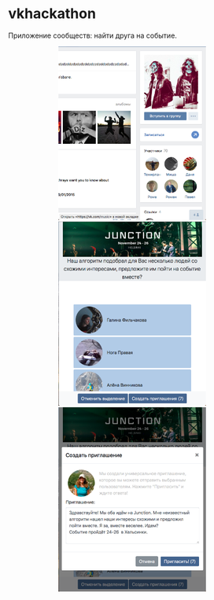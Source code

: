 # vkhackathon

Приложение сообществ: найти друга на событие.

<p align='center'>
<img src="https://github.com/La1c/vkhackathon/raw/master/screens/Снимок%20экрана%202017-10-22%20в%209.55.42.png" width="300">
<img src="https://github.com/La1c/vkhackathon/raw/master/screens/Снимок%20экрана%202017-10-22%20в%209.54.53.png" width="300">
 <img src="https://github.com/La1c/vkhackathon/raw/master/screens/Снимок%20экрана%202017-10-22%20в%209.55.13.png" width="300">
</p>
